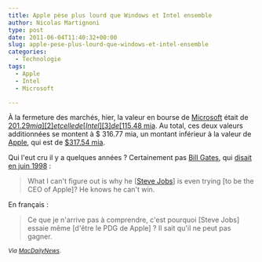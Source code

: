 ```yaml
---
title: Apple pèse plus lourd que Windows et Intel ensemble
author: Nicolas Martignoni
type: post
date: 2011-06-04T11:40:32+00:00
slug: apple-pese-plus-lourd-que-windows-et-intel-ensemble
categories:
  - Technologie
tags:
  - Apple
  - Intel
  - Microsoft

---
```

À la fermeture des marchés, hier, la valeur en bourse de [Microsoft][1] était de [$201.29 mia][2] et celle de [Intel][3] de [$115.48 mia][4]. Au total, ces deux valeurs additionnées se montent à $ 316.77 mia, un montant inférieur à la valeur de [Apple][5], qui est de [$317.54 mia][6].

Qui l'eut cru il y a quelques années ? Certainement pas [Bill Gates][7], qui [disait en juin 1998][8] :

> What I can't figure out is why he [[Steve Jobs][9]] is even trying [to be the CEO of Apple]? He knows he can't win.

En français :

> Ce que je n'arrive pas à comprendre, c'est pourquoi [Steve Jobs] essaie même [d'être le PDG de Apple] ? Il sait qu'il ne peut pas gagner.

<small>_Via [MacDailyNews][10]._</small>

 [1]: https://microsoft.com/
 [2]: https://fr.finance.yahoo.com/q?s=MSFT
 [3]: https://intel.com/
 [4]: https://fr.finance.yahoo.com/q?s=INTC
 [5]: https://apple.com/
 [6]: https://fr.finance.yahoo.com/q?s=AAPL
 [7]: https://fr.wikipedia.org/wiki/Bill_Gates
 [8]: https://www.cringely.com/2010/04/09/masters-tournament/
 [9]: https://fr.wikipedia.org/wiki/Steve_Jobs
 [10]: http://macdailynews.com/2011/06/03/apple-now-worth-more-than-wintel-microsoft-and-intel-combined/

<!--more-->
